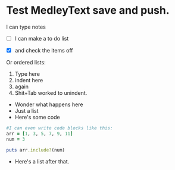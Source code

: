 # Test MedleyText save and push.


I can type notes
- [ ] I can make a to do list
- [x] and check the items off


Or ordered lists:
1. Type here
  1. indent here
  1. again
1. Shit+Tab worked to unindent.
- Wonder what happens here
- Just a list
- Here's some code

```ruby
#I can even write code blocks like this:
arr = [1, 3, 5, 7, 9, 11]
num = 3

puts arr.include?(num)
```
- Here's a list after that.


